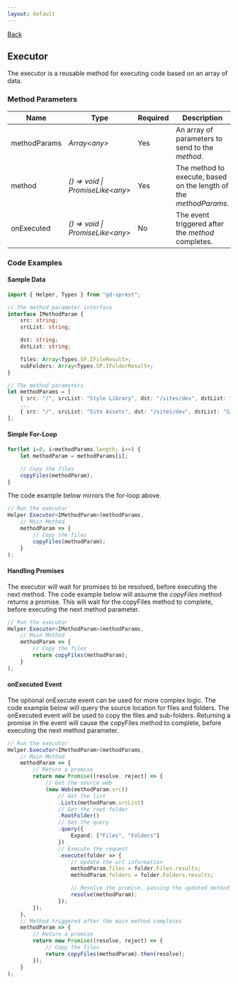 ```yaml
---
layout: default
---
```

[Back](/helpers)

## Executor

The executor is a reusable method for executing code based on an array of data.

### Method Parameters

| Name | Type | Required | Description |
| --- | --- | --- | --- |
| methodParams | _Array&lt;any&gt;_ | Yes | An array of parameters to send to the _method_. |
| method | _() => void \| PromiseLike&lt;any&gt;_ | Yes | The method to execute, based on the length of the _methodParams_. |
| onExecuted | _() => void \| PromiseLike&lt;any&gt;_ | No | The event triggered after the _method_ completes. |

### Code Examples

#### Sample Data

```ts
import { Helper, Types } from "gd-sprest";

// The method parameter interface
interface IMethodParam {
    src: string;
    srcList: string;

    dst: string;
    dstList: string;

    files: Array<Types.SP.IFileResult>;
    subFolders: Array<Types.SP.IFolderResult>;
}

// The method parameters
let methodParams = [
    { src: "/", srcList: "Style Library", dst: "/sites/dev", dstList: "Style Library" },
    ...
    { src: "/", srcList: "Site Assets", dst: "/sites/dev", dstList: "Site Assets" },
];
```

#### Simple For-Loop

```ts
for(let i=0; i<methodParams.length; i++) {
    let methodParam = methodParams[i];

    // Copy the files
    copyFiles(methodParam);
}
```

The code example below mirrors the for-loop above.

```ts
// Run the executor
Helper.Executor<IMethodParam>(methodParams,
    // Main Method
    methodParam => {
        // Copy the files
        copyFiles(methodParam);
    }
);
```

#### Handling Promises

The executor will wait for promises to be resolved, before executing the next method.
The code example below will assume the _copyFiles_ method returns a promise.
This will wait for the copyFiles method to complete, before executing the next method parameter.

```ts
// Run the executor
Helper.Executor<IMethodParam>(methodParams,
    // Main Method
    methodParam => {
        // Copy the files
        return copyFiles(methodParam);
    }
);
```

#### onExecuted Event

The optional onExecute event can be used for more complex logic.
The code example below will query the source location for files and folders.
The onExecuted event will be used to copy the files and sub-folders.
Returning a promise in the event will cause the copyFiles method to complete, before executing the next method parameter.

```ts
// Run the executor
Helper.Executor<IMethodParam>(methodParams,
    // Main Method
    methodParam => {
        // Return a promise
        return new Promise((resolve, reject) => {
            // Get the source web
            (new Web(methodParam.src))
                // Get the list
                .Lists(methodParam.srcList)
                // Get the root folder
                .RootFolder()
                // Set the query
                .query({
                    Expand: ["Files", "Folders"]
                })
                // Execute the request
                .execute(folder => {
                    // Update the url information
                    methodParam.files = folder.Files.results;
                    methodParam.folders = folder.Folders.results;

                    // Resolve the promise, passing the updated method parameters to the onExecuted event
                    resolve(methodParam);
                });
        });
    },
    // Method triggered after the main method completes
    methodParam => {
        // Return a promise
        return new Promise((resolve, reject) => {
            // Copy the files
            return copyFiles(methodParam).then(resolve);
        });
    }
);
```